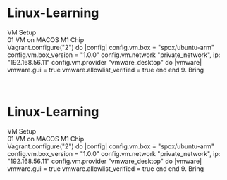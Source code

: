 # Linux-Learning

VM Setup <br/>
01 VM on MACOS M1 Chip
<br />
Vagrant.configure("2") do |config|
config.vm.box = "spox/ubuntu-arm"
config.vm.box_version = "1.0.0"
config.vm.network "private_network", ip: "192.168.56.11"
config.vm.provider "vmware_desktop" do |vmware|
vmware.gui = true
vmware.allowlist_verified = true
end
end
9. Bring 

<br/>

# Linux-Learning

VM Setup <br/>
01 VM on MACOS M1 Chip
<br />
Vagrant.configure("2") do |config|
config.vm.box = "spox/ubuntu-arm"
config.vm.box_version = "1.0.0"
config.vm.network "private_network", ip: "192.168.56.11"
config.vm.provider "vmware_desktop" do |vmware|
vmware.gui = true
vmware.allowlist_verified = true
end
end
9. Bring 

